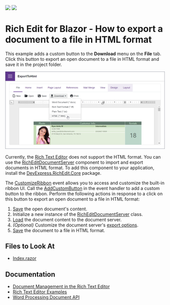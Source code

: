 <!-- default badges list -->
[![](https://img.shields.io/badge/Open_in_DevExpress_Support_Center-FF7200?style=flat-square&logo=DevExpress&logoColor=white)](https://supportcenter.devexpress.com/ticket/details/T1108444)
[![](https://img.shields.io/badge/📖_How_to_use_DevExpress_Examples-e9f6fc?style=flat-square)](https://docs.devexpress.com/GeneralInformation/403183)
<!-- default badges end -->
# Rich Edit for Blazor - How to export a document to a file in HTML format

This example adds a custom button to the **Download** menu on the **File** tab. Click this button to export an open document to a file in HTML format and save it in the project folder.

![Blazor DxRichEdit export a document to the HTML](/images/export-to-html.png) 

Currently, the [Rich Text Editor](https://docs.devexpress.com/Blazor/401891/rich-text-editor) does not support the HTML format. You can use the [RichEditDocumentServer](https://docs.devexpress.com/OfficeFileAPI/DevExpress.XtraRichEdit.RichEditDocumentServer) component to import and export documents in HTML format. To add this component to your application, install the [DevExpress.RichEdit.Core](https://nuget.devexpress.com/packages/DevExpress.RichEdit.Core/) package. 

The [CustomizeRibbon](https://docs.devexpress.com/Blazor/DevExpress.Blazor.RichEdit.DxRichEdit.CustomizeRibbon) event allows you to access and customize the built-in ribbon UI. Call the [AddCustomButton](https://docs.devexpress.com/Blazor/DevExpress.Blazor.Office.BarItemCollection.AddCustomButton(System.String-System.Func-System.Threading.Tasks.Task-)) in the event handler to add a custom button to the ribbon. Perform the following actions in response to a click on this button to export an open document to a file in HTML format: 

1. [Save](https://docs.devexpress.com/Blazor/DevExpress.Blazor.RichEdit.DxRichEdit.SaveDocumentAsync(System.Threading.CancellationToken)) the open document's content. 
2. Initialize a new instance of the [RichEditDocumentServer](https://docs.devexpress.com/OfficeFileAPI/DevExpress.XtraRichEdit.RichEditDocumentServer) class. 
3. [Load](https://docs.devexpress.com/OfficeFileAPI/DevExpress.XtraRichEdit.RichEditDocumentServer.LoadDocument(System.Byte--)) the document content to the document server. 
4. *(Optional)* Customize the document server's [export options](https://docs.devexpress.com/OfficeFileAPI/DevExpress.XtraRichEdit.RichEditControlOptionsBase.Export). 
5. [Save](https://docs.devexpress.com/OfficeFileAPI/DevExpress.XtraRichEdit.RichEditDocumentServer.SaveDocument(DevExpress.XtraRichEdit.DocumentFormat)) the document to a file in HTML format. 

## Files to Look At 

- [Index.razor](./CS/ExportToHtml/Pages/Index.razor) 

## Documentation 

- [Document Management in the Rich Text Editor](https://docs.devexpress.com/Blazor/403344/rich-edit/document-management) 
- [Rich Text Editor Examples](https://docs.devexpress.com/Blazor/403343/rich-edit/examples) 
- [Word Processing Document API](https://docs.devexpress.com/OfficeFileAPI/17488/word-processing-document-api) 
 
